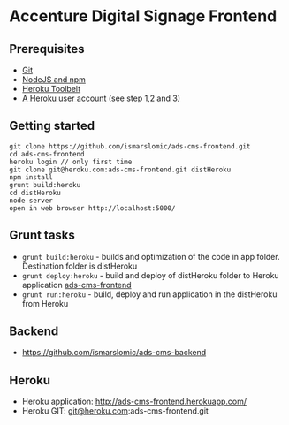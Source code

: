 # Accenture Digital Signage Frontend

## Prerequisites
* [Git](http://git-scm.com/downloads)
* [NodeJS and npm](http://nodejs.org/download/)
* [Heroku Toolbelt](https://toolbelt.heroku.com/)
* [A Heroku user account](https://devcenter.heroku.com/articles/quickstart) (see step 1,2 and 3)


## Getting started
```
git clone https://github.com/ismarslomic/ads-cms-frontend.git
cd ads-cms-frontend
heroku login // only first time
git clone git@heroku.com:ads-cms-frontend.git distHeroku
npm install
grunt build:heroku
cd distHeroku
node server
open in web browser http://localhost:5000/
```

## Grunt tasks
* ``` grunt build:heroku ``` - builds and optimization of the code in app folder. Destination folder is distHeroku
* ``` grunt deploy:heroku ``` - build and deploy of distHeroku folder to Heroku application [ads-cms-frontend](http://ads-cms-frontend.herokuapp.com/)
* ``` grunt run:heroku ``` - build, deploy and run application in the distHeroku from Heroku

## Backend
* https://github.com/ismarslomic/ads-cms-backend

## Heroku
* Heroku application: http://ads-cms-frontend.herokuapp.com/
* Heroku GIT: git@heroku.com:ads-cms-frontend.git

